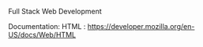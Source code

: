 
Full Stack Web Development

Documentation:
HTML : https://developer.mozilla.org/en-US/docs/Web/HTML
